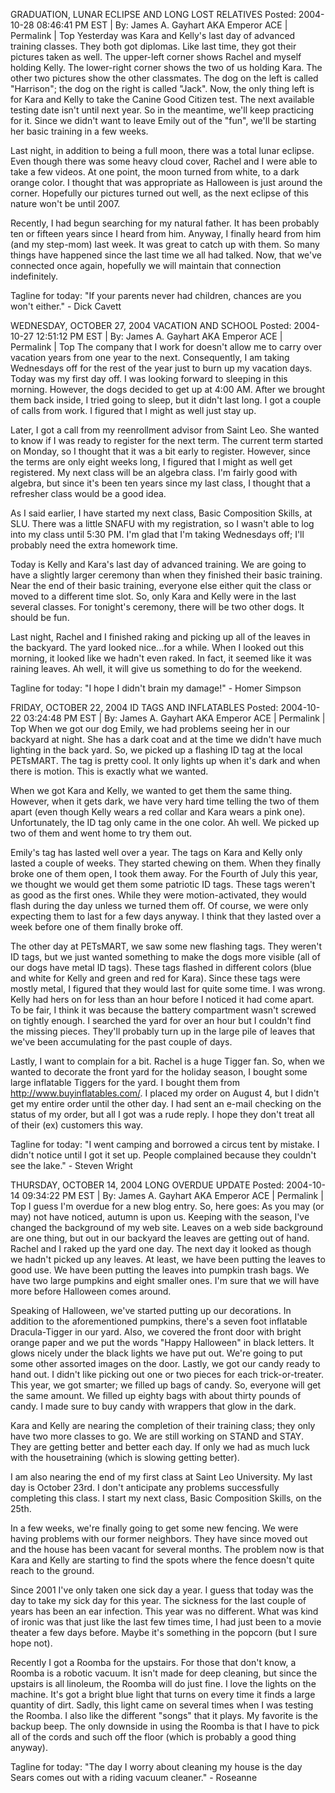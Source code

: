GRADUATION, LUNAR ECLIPSE AND LONG LOST RELATIVES
Posted: 2004-10-28 08:46:41 PM EST | By: James A. Gayhart AKA Emperor ACE | Permalink | Top
Yesterday was Kara and Kelly's last day of advanced training classes. They both got diplomas. Like last time, they got their pictures taken as well. The upper-left corner shows Rachel and myself holding Kelly. The lower-right corner shows the two of us holding Kara. The other two pictures show the other classmates. The dog on the left is called "Harrison"; the dog on the right is called "Jack". Now, the only thing left is for Kara and Kelly to take the Canine Good Citizen test. The next available testing date isn't until next year. So in the meantime, we'll keep practicing for it. Since we didn't want to leave Emily out of the "fun", we'll be starting her basic training in a few weeks.

Last night, in addition to being a full moon, there was a total lunar eclipse. Even though there was some heavy cloud cover, Rachel and I were able to take a few videos. At one point, the moon turned from white, to a dark orange color. I thought that was appropriate as Halloween is just around the corner. Hopefully our pictures turned out well, as the next eclipse of this nature won't be until 2007.

Recently, I had begun searching for my natural father. It has been probably ten or fifteen years since I heard from him. Anyway, I finally heard from him (and my step-mom) last week. It was great to catch up with them. So many things have happened since the last time we all had talked. Now, that we've connected once again, hopefully we will maintain that connection indefinitely.

Tagline for today: "If your parents never had children, chances are you won't either." - Dick Cavett

WEDNESDAY, OCTOBER 27, 2004
VACATION AND SCHOOL
Posted: 2004-10-27 12:51:12 PM EST | By: James A. Gayhart AKA Emperor ACE | Permalink | Top
The company that I work for doesn't allow me to carry over vacation years from one year to the next. Consequently, I am taking Wednesdays off for the rest of the year just to burn up my vacation days. Today was my first day off. I was looking forward to sleeping in this morning. However, the dogs decided to get up at 4:00 AM. After we brought them back inside, I tried going to sleep, but it didn't last long. I got a couple of calls from work. I figured that I might as well just stay up.

Later, I got a call from my reenrollment advisor from Saint Leo. She wanted to know if I was ready to register for the next term. The current term started on Monday, so I thought that it was a bit early to register. However, since the terms are only eight weeks long, I figured that I might as well get registered. My next class will be an algebra class. I'm fairly good with algebra, but since it's been ten years since my last class, I thought that a refresher class would be a good idea.

As I said earlier, I have started my next class, Basic Composition Skills, at SLU. There was a little SNAFU with my registration, so I wasn't able to log into my class until 5:30 PM. I'm glad that I'm taking Wednesdays off; I'll probably need the extra homework time.

Today is Kelly and Kara's last day of advanced training. We are going to have a slightly larger ceremony than when they finished their basic training. Near the end of their basic training, everyone else either quit the class or moved to a different time slot. So, only Kara and Kelly were in the last several classes. For tonight's ceremony, there will be two other dogs. It should be fun.

Last night, Rachel and I finished raking and picking up all of the leaves in the backyard. The yard looked nice...for a while. When I looked out this morning, it looked like we hadn't even raked. In fact, it seemed like it was raining leaves. Ah well, it will give us something to do for the weekend.

Tagline for today: "I hope I didn't brain my damage!" - Homer Simpson

FRIDAY, OCTOBER 22, 2004
ID TAGS AND INFLATABLES
Posted: 2004-10-22 03:24:48 PM EST | By: James A. Gayhart AKA Emperor ACE | Permalink | Top
When we got our dog Emily, we had problems seeing her in our backyard at night. She has a dark coat and at the time we didn't have much lighting in the back yard. So, we picked up a flashing ID tag at the local PETsMART. The tag is pretty cool. It only lights up when it's dark and when there is motion. This is exactly what we wanted.

When we got Kara and Kelly, we wanted to get them the same thing. However, when it gets dark, we have very hard time telling the two of them apart (even though Kelly wears a red collar and Kara wears a pink one). Unfortunately, the ID tag only came in the one color. Ah well. We picked up two of them and went home to try them out.

Emily's tag has lasted well over a year. The tags on Kara and Kelly only lasted a couple of weeks. They started chewing on them. When they finally broke one of them open, I took them away. For the Fourth of July this year, we thought we would get them some patriotic ID tags. These tags weren't as good as the first ones. While they were motion-activated, they would flash during the day unless we turned them off. Of course, we were only expecting them to last for a few days anyway. I think that they lasted over a week before one of them finally broke off.

The other day at PETsMART, we saw some new flashing tags. They weren't ID tags, but we just wanted something to make the dogs more visible (all of our dogs have metal ID tags). These tags flashed in different colors (blue and white for Kelly and green and red for Kara). Since these tags were mostly metal, I figured that they would last for quite some time. I was wrong. Kelly had hers on for less than an hour before I noticed it had come apart. To be fair, I think it was because the battery compartment wasn't screwed on tightly enough. I searched the yard for over an hour but I couldn't find the missing pieces. They'll probably turn up in the large pile of leaves that we've been accumulating for the past couple of days.

Lastly, I want to complain for a bit. Rachel is a huge Tigger fan. So, when we wanted to decorate the front yard for the holiday season, I bought some large inflatable Tiggers for the yard. I bought them from http://www.buyinflatables.com/. I placed my order on August 4, but I didn't get my entire order until the other day. I had sent an e-mail checking on the status of my order, but all I got was a rude reply. I hope they don't treat all of their (ex) customers this way.

Tagline for today: "I went camping and borrowed a circus tent by mistake. I didn't notice until I got it set up. People complained because they couldn't see the lake." - Steven Wright

THURSDAY, OCTOBER 14, 2004
LONG OVERDUE UPDATE
Posted: 2004-10-14 09:34:22 PM EST | By: James A. Gayhart AKA Emperor ACE | Permalink | Top
I guess I'm overdue for a new blog entry. So, here goes: As you may (or may) not have noticed, autumn is upon us. Keeping with the season, I've changed the background of my web site. Leaves on a web side background are one thing, but out in our backyard the leaves are getting out of hand. Rachel and I raked up the yard one day. The next day it looked as though we hadn't picked up any leaves. At least, we have been putting the leaves to good use. We have been putting the leaves into pumpkin trash bags. We have two large pumpkins and eight smaller ones. I'm sure that we will have more before Halloween comes around.

Speaking of Halloween, we've started putting up our decorations. In addition to the aforementioned pumpkins, there's a seven foot inflatable Dracula-Tigger in our yard. Also, we covered the front door with bright orange paper and we put the words "Happy Halloween" in black letters. It glows nicely under the black lights we have put out. We're going to put some other assorted images on the door. Lastly, we got our candy ready to hand out. I didn't like picking out one or two pieces for each trick-or-treater. This year, we got smarter; we filled up bags of candy. So, everyone will get the same amount. We filled up eighty bags with about thirty pounds of candy. I made sure to buy candy with wrappers that glow in the dark.

Kara and Kelly are nearing the completion of their training class; they only have two more classes to go. We are still working on STAND and STAY. They are getting better and better each day. If only we had as much luck with the housetraining (which is slowing getting better).

I am also nearing the end of my first class at Saint Leo University. My last day is October 23rd. I don't anticipate any problems successfully completing this class. I start my next class, Basic Composition Skills, on the 25th.

In a few weeks, we're finally going to get some new fencing. We were having problems with our former neighbors. They have since moved out and the house has been vacant for several months. The problem now is that Kara and Kelly are starting to find the spots where the fence doesn't quite reach to the ground.

Since 2001 I've only taken one sick day a year. I guess that today was the day to take my sick day for this year. The sickness for the last couple of years has been an ear infection. This year was no different. What was kind of ironic was that just like the last few times time, I had just been to a movie theater a few days before. Maybe it's something in the popcorn (but I sure hope not).

Recently I got a Roomba for the upstairs. For those that don't know, a Roomba is a robotic vacuum. It isn't made for deep cleaning, but since the upstairs is all linoleum, the Roomba will do just fine. I love the lights on the machine. It's got a bright blue light that turns on every time it finds a large quantity of dirt. Sadly, this light came on several times when I was testing the Roomba. I also like the different "songs" that it plays. My favorite is the backup beep. The only downside in using the Roomba is that I have to pick all of the cords and such off the floor (which is probably a good thing anyway).

Tagline for today: "The day I worry about cleaning my house is the day Sears comes out with a riding vacuum cleaner." - Roseanne